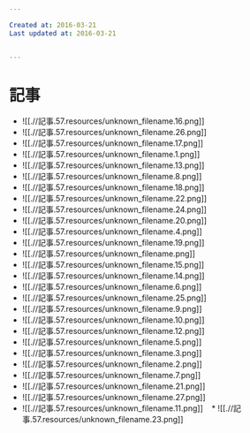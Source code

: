```yaml
---

Created at: 2016-03-21
Last updated at: 2016-03-21


---
```


# 記事


* ![[.//記事.57.resources/unknown_filename.16.png]]
* ![[.//記事.57.resources/unknown_filename.26.png]]
* ![[.//記事.57.resources/unknown_filename.17.png]]
* ![[.//記事.57.resources/unknown_filename.1.png]]
* ![[.//記事.57.resources/unknown_filename.13.png]]
* ![[.//記事.57.resources/unknown_filename.8.png]]
* ![[.//記事.57.resources/unknown_filename.18.png]]
* ![[.//記事.57.resources/unknown_filename.22.png]]
* ![[.//記事.57.resources/unknown_filename.24.png]]
* ![[.//記事.57.resources/unknown_filename.20.png]]
* ![[.//記事.57.resources/unknown_filename.4.png]]
* ![[.//記事.57.resources/unknown_filename.19.png]]
* ![[.//記事.57.resources/unknown_filename.png]]
* ![[.//記事.57.resources/unknown_filename.15.png]]
* ![[.//記事.57.resources/unknown_filename.14.png]]
* ![[.//記事.57.resources/unknown_filename.6.png]]
* ![[.//記事.57.resources/unknown_filename.25.png]]
* ![[.//記事.57.resources/unknown_filename.9.png]]
* ![[.//記事.57.resources/unknown_filename.10.png]]
* ![[.//記事.57.resources/unknown_filename.12.png]]
* ![[.//記事.57.resources/unknown_filename.5.png]]
* ![[.//記事.57.resources/unknown_filename.3.png]]
* ![[.//記事.57.resources/unknown_filename.2.png]]
* ![[.//記事.57.resources/unknown_filename.7.png]]
* ![[.//記事.57.resources/unknown_filename.21.png]]
* ![[.//記事.57.resources/unknown_filename.27.png]]
* ![[.//記事.57.resources/unknown_filename.11.png]]
   * ![[.//記事.57.resources/unknown_filename.23.png]]

